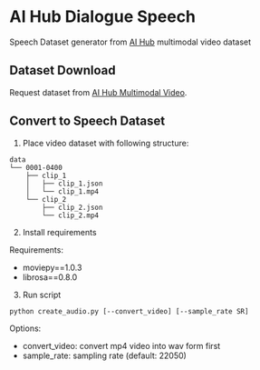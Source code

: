 # AI Hub Dialogue Speech
Speech Dataset generator from [AI Hub](https://aihub.or.kr) multimodal video dataset

## Dataset Download
Request dataset from [AI Hub Multimodal Video](https://aihub.or.kr/aidata/137).

## Convert to Speech Dataset
1. Place video dataset with following structure:
```
data
└── 0001-0400
    ├── clip_1
    │   ├── clip_1.json
    │   └── clip_1.mp4
    └── clip_2
        ├── clip_2.json
        └── clip_2.mp4
```

2. Install requirements

Requirements:

- moviepy==1.0.3
- librosa==0.8.0

3. Run script
```shell
python create_audio.py [--convert_video] [--sample_rate SR]
```

Options:
- convert_video: convert mp4 video into wav form first
- sample_rate: sampling rate (default: 22050)
